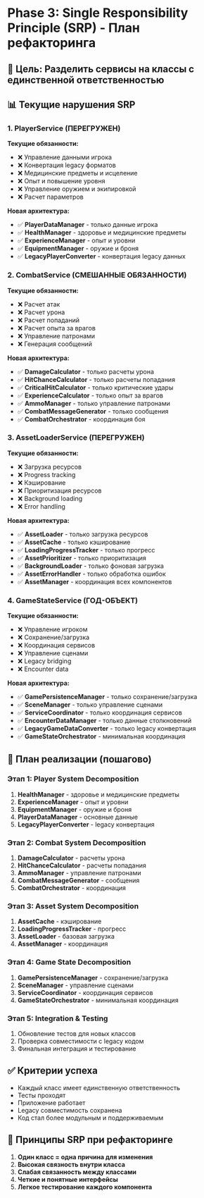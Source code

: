 # Phase 3: Single Responsibility Principle (SRP) - План рефакторинга

## 🎯 Цель: Разделить сервисы на классы с единственной ответственностью

## 📊 Текущие нарушения SRP

### 1. PlayerService (ПЕРЕГРУЖЕН)
**Текущие обязанности:**
- ❌ Управление данными игрока
- ❌ Конвертация legacy форматов  
- ❌ Медицинские предметы и исцеление
- ❌ Опыт и повышение уровня
- ❌ Управление оружием и экипировкой
- ❌ Расчет параметров

**Новая архитектура:**
- ✅ **PlayerDataManager** - только данные игрока
- ✅ **HealthManager** - здоровье и медицинские предметы
- ✅ **ExperienceManager** - опыт и уровни
- ✅ **EquipmentManager** - оружие и броня
- ✅ **LegacyPlayerConverter** - конвертация legacy данных

### 2. CombatService (СМЕШАННЫЕ ОБЯЗАННОСТИ)
**Текущие обязанности:**
- ❌ Расчет атак
- ❌ Расчет урона
- ❌ Расчет попаданий
- ❌ Расчет опыта за врагов
- ❌ Управление патронами
- ❌ Генерация сообщений

**Новая архитектура:**
- ✅ **DamageCalculator** - только расчеты урона
- ✅ **HitChanceCalculator** - только расчеты попадания
- ✅ **CriticalHitCalculator** - только критические удары
- ✅ **ExperienceCalculator** - только опыт за врагов
- ✅ **AmmoManager** - только управление патронами
- ✅ **CombatMessageGenerator** - только сообщения
- ✅ **CombatOrchestrator** - координация боя

### 3. AssetLoaderService (ПЕРЕГРУЖЕН)
**Текущие обязанности:**
- ❌ Загрузка ресурсов
- ❌ Progress tracking
- ❌ Кэширование
- ❌ Приоритизация ресурсов
- ❌ Background loading
- ❌ Error handling

**Новая архитектура:**
- ✅ **AssetLoader** - только загрузка ресурсов
- ✅ **AssetCache** - только кэширование
- ✅ **LoadingProgressTracker** - только прогресс
- ✅ **AssetPrioritizer** - только приоритизация
- ✅ **BackgroundLoader** - только фоновая загрузка
- ✅ **AssetErrorHandler** - только обработка ошибок
- ✅ **AssetManager** - координация всех компонентов

### 4. GameStateService (ГОД-ОБЪЕКТ)
**Текущие обязанности:**
- ❌ Управление игроком
- ❌ Сохранение/загрузка
- ❌ Координация сервисов
- ❌ Управление сценами
- ❌ Legacy bridging
- ❌ Encounter data

**Новая архитектура:**
- ✅ **GamePersistenceManager** - только сохранение/загрузка
- ✅ **SceneManager** - только управление сценами
- ✅ **ServiceCoordinator** - только координация сервисов
- ✅ **EncounterDataManager** - только данные столкновений
- ✅ **LegacyGameDataConverter** - только legacy конвертация
- ✅ **GameStateOrchestrator** - минимальная координация

## 🔧 План реализации (пошагово)

### Этап 1: Player System Decomposition
1. **HealthManager** - здоровье и медицинские предметы
2. **ExperienceManager** - опыт и уровни  
3. **EquipmentManager** - оружие и броня
4. **PlayerDataManager** - основные данные
5. **LegacyPlayerConverter** - legacy конвертация

### Этап 2: Combat System Decomposition
1. **DamageCalculator** - расчеты урона
2. **HitChanceCalculator** - расчеты попадания
3. **AmmoManager** - управление патронами
4. **CombatMessageGenerator** - сообщения
5. **CombatOrchestrator** - координация

### Этап 3: Asset System Decomposition
1. **AssetCache** - кэширование
2. **LoadingProgressTracker** - прогресс
3. **AssetLoader** - базовая загрузка
4. **AssetManager** - координация

### Этап 4: Game State Decomposition
1. **GamePersistenceManager** - сохранение/загрузка
2. **SceneManager** - управление сценами
3. **ServiceCoordinator** - координация сервисов
4. **GameStateOrchestrator** - минимальная координация

### Этап 5: Integration & Testing
1. Обновление тестов для новых классов
2. Проверка совместимости с legacy кодом
3. Финальная интеграция и тестирование

## ✅ Критерии успеха
- Каждый класс имеет единственную ответственность
- Тесты проходят
- Приложение работает
- Legacy совместимость сохранена
- Код стал более модульным и поддерживаемым

## 🎯 Принципы SRP при рефакторинге
1. **Один класс = одна причина для изменения**
2. **Высокая связность внутри класса**
3. **Слабая связанность между классами**
4. **Четкие и понятные интерфейсы**
5. **Легкое тестирование каждого компонента**

